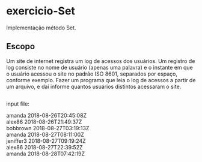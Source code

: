 # exercicio-Set
Implementação método Set.
## Escopo
Um site de internet registra um log de acessos dos usuários. Um registro de log consiste no nome de usuário (apenas uma palavra) e o instante em que o usuário acessou o site no padrão ISO 8601, separados por espaço, conforme exemplo. Fazer um programa que leia o log de acessos a partir de um arquivo, e daí informe quantos usuários distintos acessaram o site.
##
input file:

amanda 2018-08-26T20:45:08Z\
alex86 2018-08-26T21:49:37Z\
bobbrown 2018-08-27T03:19:13Z\
amanda 2018-08-27T08:11:00Z\
jeniffer3 2018-08-27T09:19:24Z\
alex86 2018-08-27T22:39:52Z\
amanda 2018-08-28T07:42:19Z
